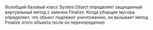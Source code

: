 Всеобщий базовый класс System.Object определяет защищенный виртуальный метод с именем Finalize. Когда уборщик мусора определяет, что объект подлежит уничтожению, он вызывает метод Finalize этого объекта (если он переопределен)